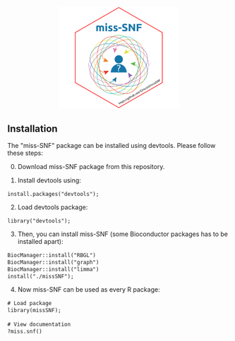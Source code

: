 <div align="center">
<img src="./man/figures/miss-SNF_logo.svg" alt="miss-SNF logo" width="275"/>
</div>


## Installation

The "miss-SNF" package can be installed using devtools. Please
follow these steps:

0. Download miss-SNF package from this repository.

1. Install devtools using:

```
install.packages("devtools");
```

2. Load devtools package:

```
library("devtools");
```

3. Then, you can install miss-SNF (some Bioconductor packages
has to be installed apart):

```
BiocManager::install("RBGL")
BiocManager::install("graph")
BiocManager::install("limma")
install("./missSNF");
```

4. Now miss-SNF can be used as every R package:

```
# Load package
library(missSNF);

# View documentation
?miss.snf()
```
